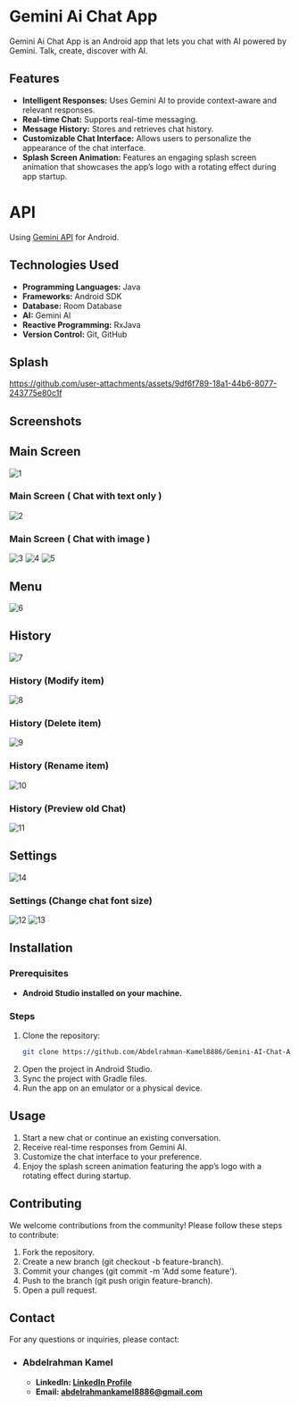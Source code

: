 # Gemini Ai Chat App
Gemini Ai Chat App is an Android app that lets you chat with AI powered by Gemini. Talk, create, discover with AI.

## Features
- **Intelligent Responses:** Uses Gemini AI to provide context-aware and relevant responses.
- **Real-time Chat:** Supports real-time messaging.
- **Message History:** Stores and retrieves chat history.
- **Customizable Chat Interface:** Allows users to personalize the appearance of the chat interface.
- **Splash Screen Animation:** Features an engaging splash screen animation that showcases the app’s logo with a rotating effect during app startup.
  
# API
Using [Gemini API](https://ai.google.dev/gemini-api/docs/get-started/tutorial?lang=android) for Android.

## Technologies Used
- **Programming Languages:** Java
- **Frameworks:** Android SDK
- **Database:** Room Database
- **AI:** Gemini AI
- **Reactive Programming:** RxJava
- **Version Control:** Git, GitHub

## Splash
https://github.com/user-attachments/assets/9df6f789-18a1-44b6-8077-243775e80c1f
## Screenshots
## Main Screen
![1](https://github.com/user-attachments/assets/b2e17ad6-a4a3-4b77-99af-ddde889b5f9d)
### Main Screen ( Chat with text only )
![2](https://github.com/user-attachments/assets/6efb3909-079a-44ea-adf7-6da3af471f6f)
### Main Screen ( Chat with image )
![3](https://github.com/user-attachments/assets/51cac530-2487-408e-b2f0-6b8c492e8d65)
![4](https://github.com/user-attachments/assets/c7c48281-cacd-4d3a-8068-7a5bd738a383)
![5](https://github.com/user-attachments/assets/fc5237d3-a9bf-42e4-85ee-eb1d5cc0bedb)
## Menu
![6](https://github.com/user-attachments/assets/5d009924-a524-4121-b225-877c5ed02918)
## History
![7](https://github.com/user-attachments/assets/3875086b-ba34-476b-9570-f102c9209371)
### History (Modify item)
![8](https://github.com/user-attachments/assets/4598a120-3cf3-45be-9471-d48fb62f2dac)
### History (Delete item)
![9](https://github.com/user-attachments/assets/c26f8b3c-f2f8-4a1e-aab0-d66dc83646fb)
### History (Rename item)
![10](https://github.com/user-attachments/assets/6b042783-bb6f-4f61-a310-1c7a5e7d2988)
### History (Preview old Chat)
![11](https://github.com/user-attachments/assets/b082762b-b39c-4d18-b09d-5892f92c3c0f)
## Settings
![14](https://github.com/user-attachments/assets/787c9b87-e986-4e63-9a60-7c356b670f6b)
### Settings (Change chat font size)
![12](https://github.com/user-attachments/assets/18227b3c-9405-45ed-bef1-96f12ec35f5d)
![13](https://github.com/user-attachments/assets/d0f40c8a-ad10-47c0-8d5b-8c9ab914f317)

## Installation
### Prerequisites
- **Android Studio installed on your machine.**
### Steps
1. Clone the repository:
   ```bash
   git clone https://github.com/Abdelrahman-Kamel8886/Gemini-AI-Chat-App.git
3. Open the project in Android Studio.
4. Sync the project with Gradle files.
5. Run the app on an emulator or a physical device.

## Usage
1. Start a new chat or continue an existing conversation.
2. Receive real-time responses from Gemini AI.
3. Customize the chat interface to your preference.
4. Enjoy the splash screen animation featuring the app’s logo with a rotating effect during startup.
   
## Contributing
We welcome contributions from the community! Please follow these steps to contribute:
1. Fork the repository.
2. Create a new branch (git checkout -b feature-branch).
3. Commit your changes (git commit -m 'Add some feature').
4. Push to the branch (git push origin feature-branch).
5. Open a pull request.

## Contact
For any questions or inquiries, please contact:
- ### Abdelrahman Kamel
  - **LinkedIn: [LinkedIn Profile](www.linkedin.com/in/abdelrahman-kamel-7a7457200)**
  - **Email: abdelrahmankamel8886@gmail.com**





